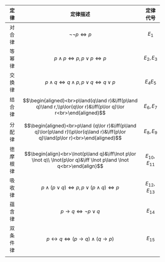 
|  定律  |                                                                定律描述                                                                |      定律代号       |
| :--: | :--------------------------------------------------------------------------------------------------------------------------------: | :-------------: |
| 对合律  |                                                       $\lnot\lnot p \iff p$                                                        |     $E_{1}$     |
| 等幂律  |                                                  $p\land p \iff p,p\lor p \iff p$                                                  |  $E_{2},E_{3}$  |
| 交换律  |                                          $$p\land q \iff q\land p,p\lor q \iff q\lor p$$                                           |  $E_{4}E_{5}$   |
| 结合律  |        $$\begin{aligned}<br>p\land(q\land r)&\iff(p\land q)\land r,\\p\lor(q\lor r)&\iff(p\lor q)\lor r<br>\end{aligned}$$         |  $E_{6},E_{7}$  |
| 分配律  | $$\begin{aligned}<br>p\land (q\lor r)&\iff(p\land q)\lor(p\land r)\\p\lor(q\land r)&\iff(p\lor q)\land(p\lor r)<br>\end{aligned}$$ |  $E_{8},E_{9}$  |
| 徳摩根律 |       $$\begin{align}<br>\lnot(p\land q)&\iff\lnot p\lor \lnot q\\ \lnot(p\lor q)&\iff \lnot p\land \lnot q<br>\end{align}$$       | $E_{10},E_{11}$ |
| 吸收律  |                                          $$p\land(p\lor q)\iff p,p\lor(p\land q)\iff p$$                                           | $E_{12},E_{13}$ |
| 蕴含律  |                                                    $$p\to q\iff \lnot p\lor q$$                                                    |    $E_{14}$     |
| 双条件律 |                                          $$p\leftrightarrow q\iff(p\to q)\land(q\to p)$$                                           |    $E_{15}$     |
|      |                                                                                                                                    |                 |
